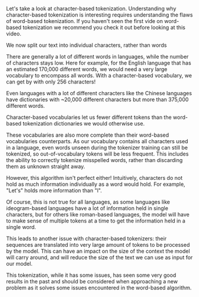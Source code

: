 Let's take a look at character-based tokenization. Understanding why character-based tokenization is interesting requires understanding the flaws of word-based tokenization. If you haven't seen the first vide on word-based tokenization we recommend you check it out before looking at this video.

We now split our text into individual characters, rather than words

There are generally a lot of different words in languages, while the number of characters stays low. Here for example, for the English language that has an estimated 170,000 different words, we would need a very large vocabulary to encompass all words. With a character-based vocabulary, we can get by with only 256 characters!

Even languages with a lot of different characters like the Chinese languages have dictionaries with ~20,000 different characters but more than 375,000 different words.

Character-based vocabularies let us fewer different tokens than the word-based tokenization dictionaries we would otherwise use.

These vocabularies are also more complete than their word-based vocabularies counterparts. As our vocabulary contains all characters used in a language, even words unseen during the tokenizer training can still be tokenized, so out-of-vocabulary tokens will be less frequent. This includes the ability to correctly tokenize misspelled words, rather than discarding them as unknown straight away.

However, this algorithm isn't perfect either! Intuitively, characters do not hold as much information individually as a word would hold. For example, "Let's" holds more information than "l".

Of course, this is not true for all languages, as some languages like ideogram-based languages have a lot of information held in single characters, but for others like roman-based languages, the model will have to make sense of multiple tokens at a time to get the information held in a single word.

This leads to another issue with character-based tokenizers: their sequences are translated into very large amount of tokens to be processed by the model. This can have an impact on the size of the context the model will carry around, and will reduce the size of the text we can use as input for our model.

This tokenization, while it has some issues, has seen some very good results in the past and should be considered when approaching a new problem as it solves some issues encountered in the word-based algorithm.